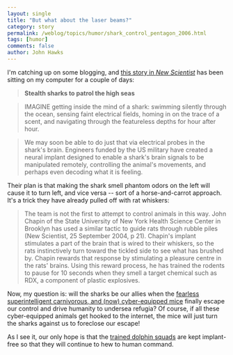 ```yaml
---
layout: single 
title: "But what about the laser beams?" 
category: story
permalink: /weblog/topics/humor/shark_control_pentagon_2006.html
tags: [humor] 
comments: false 
author: John Hawks 
---
```



<p>
I'm catching up on some blogging, and <a href="http://www.newscientist.com/channel/mech-tech/mg18925416.300.html">this story in <i>New Scientist</i></a> has been sitting on my computer for a couple of days: 
</p>

<blockquote><b>Stealth sharks to patrol the high seas</b></blockquote>

<blockquote>IMAGINE getting inside the mind of a shark: swimming silently through the ocean, sensing faint electrical fields, homing in on the trace of a scent, and navigating through the featureless depths for hour after hour.</blockquote>

<blockquote>We may soon be able to do just that via electrical probes in the shark's brain. Engineers funded by the US military have created a neural implant designed to enable a shark's brain signals to be manipulated remotely, controlling the animal's movements, and perhaps even decoding what it is feeling.</blockquote>

<p>
Their plan is that making the shark smell phantom odors on the left will cause it to turn left, and vice versa -- sort of a horse-and-carrot approach. It's a trick they have already pulled off with rat whiskers: 
</p>

<blockquote>The team is not the first to attempt to control animals in this way. John Chapin of the State University of New York Health Science Center in Brooklyn has used a similar tactic to guide rats through rubble piles (New Scientist, 25 September 2004, p 21). Chapin's implant stimulates a part of the brain that is wired to their whiskers, so the rats instinctively turn toward the tickled side to see what has brushed by. Chapin rewards that response by stimulating a pleasure centre in the rats' brains. Using this reward process, he has trained the rodents to pause for 10 seconds when they smell a target chemical such as RDX, a component of plastic explosives.</blockquote>

<p>
Now, my question is: will the sharks be our allies when the <a href="http://johnhawks.net/weblog/topics/humor/when_lab_mice_attack_2005.html">fearless superintelligent carnivorous, and (now) cyber-equipped mice</a> finally escape our control and drive humanity to undersea refugia? Of course, if all these cyber-equipped animals get hooked to the internet, the mice will just turn the sharks against us to foreclose our escape!
</p>

<p>
As I see it, our only hope is that the <a href="http://johnhawks.net/weblog/topics/humor/missing_navy_dolphins_katrina_2005.html">trained dolphin squads</a> are kept implant-free so that they will continue to hew to human command. 
</p>

